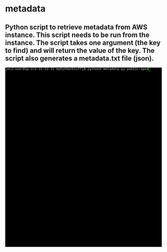 # metadata
Python script to retrieve metadata from AWS instance.
This script needs to be run from the instance.
The script takes one argument (the key to find) and will return the value of the key. The script also generates a metadata.txt file (json).
-----

![](screencap1.gif)
